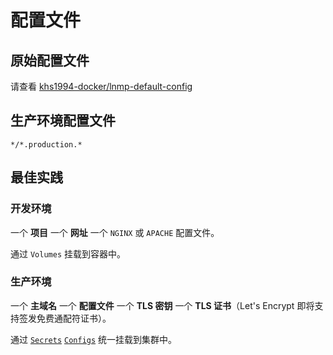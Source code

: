 # 配置文件

## 原始配置文件

请查看 [khs1994-docker/lnmp-default-config](https://github.com/khs1994-docker/lnmp-default-config)

## 生产环境配置文件

`*/*.production.*`

## 最佳实践

### 开发环境

一个 **项目** 一个 **网址** 一个 `NGINX` 或 `APACHE` 配置文件。

通过 `Volumes` 挂载到容器中。

### 生产环境

一个 **主域名** 一个 **配置文件** 一个 **TLS 密钥** 一个 **TLS 证书**（Let's Encrypt 即将支持签发免费通配符证书）。

通过 [`Secrets`](https://docs.docker.com/engine/swarm/secrets/) [`Configs`](https://docs.docker.com/engine/swarm/configs/) 统一挂载到集群中。
